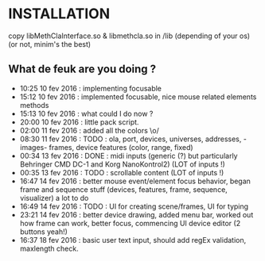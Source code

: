 # INSTALLATION

copy libMethClaInterface.so & libmethcla.so in /lib
(depending of your os)
(or not, minim's the best)

## What de feuk are you doing ?

 - 10:25 10 fev 2016 : implementing focusable 
 - 15:12 10 fev 2016 : implemented focusable, nice mouse related elements methods
 - 15:13 10 fev 2016 : what could I do now ?
 - 20:00 10 fev 2016 : little pack script.
 - 02:00 11 fev 2016 : added all the colors \o/
 - 08:30 11 fev 2016 : TODO : ola, port, devices, universes, addresses, -images- frames, device features (color, range, fixed)
 - 00:34 13 fev 2016 : DONE : midi inputs (generic (?) but particularly Behringer CMD DC-1 and Korg NanoKontrol2) (LOT of inputs !)
 - 00:35 13 fev 2016 : TODO : scrollable content (LOT of inputs !)
 - 16:47 14 fev 2016 : better mouse event/element focus behavior, began frame and sequence stuff (devices, features, frame, sequence, visualizer) a lot to do
 - 16:49 14 fev 2016 : TODO : UI for creating scene/frames, UI for typing
 - 23:21 14 fev 2016 : better device drawing, added menu bar, worked out how frame can work, better focus, commencing UI device editor (2 buttons yeah!)
 - 16:37 18 fev 2016 : basic user text input, should add regEx validation, maxlength check.
